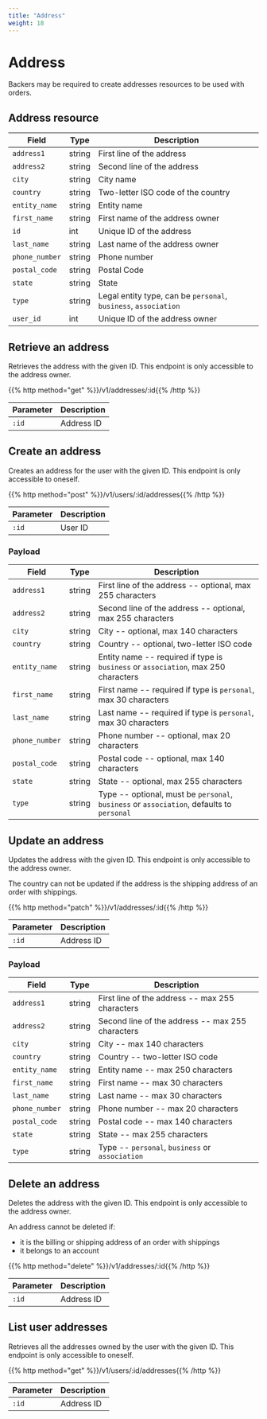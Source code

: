 ```yaml
---
title: "Address"
weight: 18
---
```


# Address

Backers may be required to create addresses resources to be used with orders.

## Address resource

| Field          | Type   | Description                                                     |
| -------------- | ------ | --------------------------------------------------------------- |
| `address1`     | string | First line of the address                                       |
| `address2`     | string | Second line of the address                                      |
| `city`         | string | City name                                                       |
| `country`      | string | Two-letter ISO code of the country                              |
| `entity_name`  | string | Entity name                                                     |
| `first_name`   | string | First name of the address owner                                 |
| `id`           | int    | Unique ID of the address                                        |
| `last_name`    | string | Last name of the address owner                                  |
| `phone_number` | string | Phone number                                                    |
| `postal_code`  | string | Postal Code                                                     |
| `state`        | string | State                                                           |
| `type`         | string | Legal entity type, can be `personal`, `business`, `association` |
| `user_id`      | int    | Unique ID of the address owner                                  |

## Retrieve an address

Retrieves the address with the given ID. This endpoint is only accessible to the address owner.

{{% http method="get" %}}/v1/addresses/:id{{% /http %}}

| Parameter | Description |
| --------- | ----------- |
| `:id`     | Address ID  |

## Create an address

Creates an address for the user with the given ID. This endpoint is only accessible to oneself.

{{% http method="post" %}}/v1/users/:id/addresses{{% /http %}}

| Parameter | Description |
| --------- | ----------- |
| `:id`     | User ID     |

### Payload

| Field          | Type   | Description                                                                               |
| -------------- | ------ | ----------------------------------------------------------------------------------------- |
| `address1`     | string | First line of the address -- optional, max 255 characters                                 |
| `address2`     | string | Second line of the address -- optional, max 255 characters                                |
| `city`         | string | City -- optional, max 140 characters                                                      |
| `country`      | string | Country -- optional, two-letter ISO code                                                  |
| `entity_name`  | string | Entity name -- required if type is `business` or `association`, max 250 characters        |
| `first_name`   | string | First name -- required if type is `personal`, max 30 characters                           |
| `last_name`    | string | Last name -- required if type is `personal`, max 30 characters                            |
| `phone_number` | string | Phone number -- optional, max 20 characters                                               |
| `postal_code`  | string | Postal code -- optional, max 140 characters                                               |
| `state`        | string | State -- optional, max 255 characters                                                     |
| `type`         | string | Type -- optional, must be `personal`, `business` or `association`, defaults to `personal` |

## Update an address

Updates the address with the given ID. This endpoint is only accessible to the address owner.

The country can not be updated if the address is the shipping address of an order with shippings.

{{% http method="patch" %}}/v1/addresses/:id{{% /http %}}

| Parameter | Description |
| --------- | ----------- |
| `:id`     | Address ID  |

### Payload

| Field          | Type   | Description                                      |
| -------------- | ------ | ------------------------------------------------ |
| `address1`     | string | First line of the address -- max 255 characters  |
| `address2`     | string | Second line of the address -- max 255 characters |
| `city`         | string | City -- max 140 characters                       |
| `country`      | string | Country -- two-letter ISO code                   |
| `entity_name`  | string | Entity name -- max 250 characters                |
| `first_name`   | string | First name -- max 30 characters                  |
| `last_name`    | string | Last name -- max 30 characters                   |
| `phone_number` | string | Phone number -- max 20 characters                |
| `postal_code`  | string | Postal code -- max 140 characters                |
| `state`        | string | State -- max 255 characters                      |
| `type`         | string | Type -- `personal`, `business` or `association`  |

## Delete an address

Deletes the address with the given ID. This endpoint is only accessible to the address owner.

An address cannot be deleted if:

* it is the billing or shipping address of an order with shippings
* it belongs to an account

{{% http method="delete" %}}/v1/addresses/:id{{% /http %}}

| Parameter | Description |
| --------- | ----------- |
| `:id`     | Address ID  |

## List user addresses

Retrieves all the addresses owned by the user with the given ID. This endpoint is only accessible to oneself.

{{% http method="get" %}}/v1/users/:id/addresses{{% /http %}}

| Parameter | Description |
| --------- | ----------- |
| `:id`     | Address ID  |
